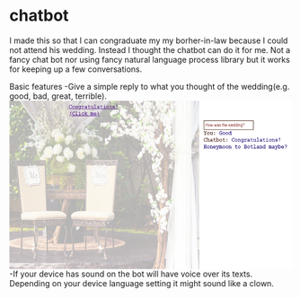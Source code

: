 # chatbot
I made this so that I can congraduate my my borher-in-law because I could not attend his wedding.
Instead I thought the chatbot can do it for me. Not a fancy chat bot nor using fancy natural language process library
but it works for keeping up a few conversations.


Basic features
-Give a simple reply to what you thought of the wedding(e.g. good, bad, great, terrible).
<img align="left" width="600" height="300" src="https://github.com/Yoloyoda/chatbot/blob/master/Chatbot_Demo1.PNG">
<br/><br/>
-If your device has sound on the bot will have voice over its texts. Depending on your device language setting
 it might sound like a clown.

